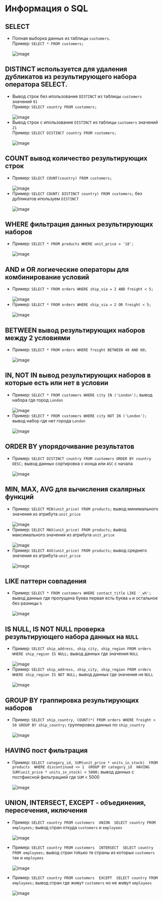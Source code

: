 # Информация о SQL

## SELECT 
   - Полная выборка данных из таблицы `customers`. <br>
     Пример: `SELECT * FROM customers;` <br> <br> ![image](https://github.com/caxar/SQL_INFO/assets/45434213/367278ae-a703-46b5-ae89-48714f3088e9)

## DISTINCT используется для удаления дубликатов из результирующего набора оператора SELECT.
  - Вывод строк без ипользование `DISTINCT` из таблицы `customers` значений `91`<br> 
    Пример: `SELECT country FROM customers;` <br><br> ![image](https://github.com/caxar/SQL_INFO/assets/45434213/9ac2841d-da85-463a-bb8c-5ec1f907b97d)
  - Вывод строк c ипользование `DISTINCT` из таблицы `customers`  значений `21` <br>
    Пример: `SELECT DISTINCT country FROM customers;` <br><br> ![image](https://github.com/caxar/SQL_INFO/assets/45434213/2cdc594d-91c2-4ae4-9d16-8477083ba3fd)

## COUNT вывод количество результирующих строк
  - Пример: `SELECT COUNT(country) FROM customers;` <br> <br> ![image](https://github.com/caxar/SQL_INFO/assets/45434213/bfc3d16e-0add-4f0b-b9a3-2bf03e82b36a)
  - Пример: `SELECT COUNT( DISTINCT country) FROM customers;` без дубликатов ипользуем `DISTINCT` <br><br> ![image](https://github.com/caxar/SQL_INFO/assets/45434213/203c2278-8ddc-467b-a312-93960a297276)

## WHERE фильтрация данных результирующих наборов 
  - Пример: `SELECT * FROM products WHERE unit_price = '18';` <br> <br> ![image](https://github.com/caxar/SQL_INFO/assets/45434213/4e965768-4cd3-4d89-9e85-42f3e248fc2b)
    
## AND и OR логиеческие операторы для комбинирование условий
  - Пример: `SELECT * FROM orders WHERE ship_via = 2 AND freight < 5;` <br> <br> ![image](https://github.com/caxar/SQL_INFO/assets/45434213/ccfa0dbc-21b6-4385-ae19-9f8a3693d9c9)
  - Пример: `SELECT * FROM orders WHERE ship_via = 2 OR freight < 5;` <br> <br> ![image](https://github.com/caxar/SQL_INFO/assets/45434213/9bce0229-b7fb-4dfb-9dd2-ff08ac7bab8d)

## BETWEEN вывод результирующих наборов между 2 условиями
  - Пример: `SELECT * FROM orders WHERE freight BETWEEN 40 AND 60;` <br> <br> ![image](https://github.com/caxar/SQL_INFO/assets/45434213/ce21fd62-fd9a-4f9f-9c55-ac5215513004)
    
## IN, NOT IN вывод результирующих наборов в которые есть или нет в условии 
  - Пример: `SELECT * FROM customers WHERE city IN ('London');` вывод набора где город `London` <br> <br> ![image](https://github.com/caxar/SQL_INFO/assets/45434213/ff27331a-c8e0-4ad4-9fc3-007660dceae2)
  - Пример: `SELECT * FROM customers WHERE city NOT IN ('London');` вывод набор где нет города `London` <br> <br> ![image](https://github.com/caxar/SQL_INFO/assets/45434213/16a19c46-4fd8-4d0b-88f6-6a652f300746)
    
## ORDER BY упорядочивание результатов
  - Пример: `SELECT DISTINCT country FROM customers ORDER BY country DESC;` вывод данных сортировка с конца или `ASC` с начала <br> <br> ![image](https://github.com/caxar/SQL_INFO/assets/45434213/394e2989-bc5b-41d0-be60-5009efba2c11)

## MIN, MAX, AVG для вычисления скалярных функций 
  - Пример: `SELECT MIN(unit_price) FROM products;` вывод минимального значения из атрибута `unit_price` <br> <br> ![image](https://github.com/caxar/SQL_INFO/assets/45434213/73efd7f5-cc89-4727-a4fd-9e512ba6de38)
  - Пример: `SELECT MAX(unit_price) FROM products;` вывод максимального значения из атрибута `unit_price` <br> <br> ![image](https://github.com/caxar/SQL_INFO/assets/45434213/1a29430e-9f54-45be-abef-de848d46b5c9)
  - Пример: `SELECT AVG(unit_price) FROM products;` вывод среднего значения из атрибута `unit_price` <br> <br>  ![image](https://github.com/caxar/SQL_INFO/assets/45434213/d2993e4b-0b17-4f65-b7a4-0d29e61b4204)

## LIKE паттерн совпадения 
  - Пример: `SELECT * FROM customers WHERE contact_title LIKE '_w%';` вывод данных где пропущена буква первая есть буква `w` и остальное без разницы `%`  <br> <br> ![image](https://github.com/caxar/SQL_INFO/assets/45434213/39bdc626-6791-46e0-bead-c65361ef782d)

## IS NULL, IS NOT NULL проверка результирующего набора данных на `NULL`
  - Пример: `SELECT ship_address, ship_city, ship_region FROM orders WHERE ship_region IS NULL;` вывод данных где значения `NULL` <br> <br> ![image](https://github.com/caxar/SQL_INFO/assets/45434213/fb8bb955-f966-4f72-808d-a074d515f449)
  - Пример: `SELECT ship_address, ship_city, ship_region FROM orders WHERE ship_region IS NOT NULL;` вывод данных где значения не `NULL` <br> <br> ![image](https://github.com/caxar/SQL_INFO/assets/45434213/9016307d-b644-44d8-8669-d0396cd2ab5e)

## GROUP BY граппировка результирующих наборов 
  - Пример: `SELECT ship_country, COUNT(*) FROM orders WHERE freight > 50 GROUP BY ship_country;` группировка данных по `ship_country` <br> <br>![image](https://github.com/caxar/SQL_INFO/assets/45434213/d3be20e0-ad2c-4269-bb31-237bd019411e)


## HAVING пост фильтрация
  - Пример: `SELECT category_id, SUM(unit_price * units_in_stock) 
FROM products 
WHERE discontinued <> 1 
GROUP BY category_id 
HAVING SUM(unit_price * units_in_stock) < 5000;` вывод данных с постфиксной фильтрацией где `SUM` < 5000 <br><br>![image](https://github.com/caxar/SQL_INFO/assets/45434213/84dc56a7-e005-4c65-8681-b58d24e0e13d)


## UNION, INTERSECT, EXCEPT - объединения, пересечения, иключения
  - Пример: `SELECT country FROM customers 
         UNION 
SELECT country FROM employees;` вывод стран откуда `customers` и `employees` <br> <br> ![image](https://github.com/caxar/SQL_INFO/assets/45434213/8701d80e-2750-4670-8a21-9a112d1f3543)

  - Пример: `SELECT country FROM customers 
         INTERSECT 
SELECT country FROM employees;` вывод стран тоkько те страны из которых `customers` так и `employees` <br> <br> ![image](https://github.com/caxar/SQL_INFO/assets/45434213/5155e19c-8fc3-4b6e-bcda-915850e87b5b)

  - Пример: `SELECT country FROM customers 
         EXCEPT 
SELECT country FROM employees;` вывод стран где живут `customers` но не живут `employees` <br> <br> ![image](https://github.com/caxar/SQL_INFO/assets/45434213/a5f99b18-a79b-497c-9732-1855bcc2707a)














 




